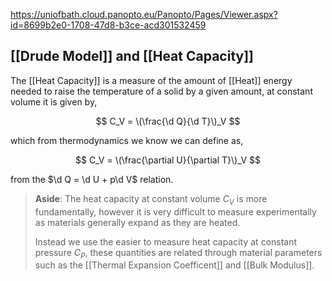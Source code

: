 https://uniofbath.cloud.panopto.eu/Panopto/Pages/Viewer.aspx?id=8699b2e0-1708-47d8-b3ce-acd301532459

## [[Drude Model]] and [[Heat Capacity]]

The [[Heat Capacity]] is a measure of the amount of [[Heat]] energy needed to raise the temperature of a solid by a given amount, at constant volume it is given by,

$$
C_V = \(\frac{\d Q}{\d T}\)_V
$$

which from thermodynamics we know we can define as,

$$
C_V = \(\frac{\partial U}{\partial T}\)_V
$$

from the $\d Q = \d U + p\d V$ relation.

> **Aside**: The heat capacity at constant volume $C_V$ is more fundamentally, however it is very difficult to measure experimentally as materials generally expand as they are heated.
> 
> Instead we use the easier to measure heat capacity at constant pressure $C_P$, these quantities are related through material parameters such as the [[Thermal Expansion Coefficent]] and [[Bulk Modulus]].

